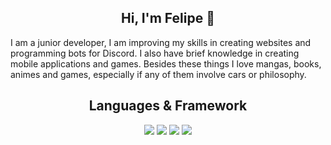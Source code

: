 <h2 align="center">Hi, I'm Felipe 👋</h2>

<p>I am a junior developer, I am improving my skills in creating websites and programming bots for Discord. I also have brief knowledge in creating mobile applications and games. Besides these things I love mangas, books, animes and games, especially if any of them involve cars or philosophy.</p>

<h2 align="center">Languages & Framework</h2>

<div align="center">
  <img src="https://img.shields.io/badge/JavaScript-black?style=for-the-badge&logo=javascript">
  <img src="https://img.shields.io/badge/Kotlin-black?style=for-the-badge&logo=kotlin
">
  <img src="https://img.shields.io/badge/Python-black?style=for-the-badge&logo=python
">
  <img src="https://img.shields.io/badge/Express.js-black?style=for-the-badge&logo=express
">
</div>